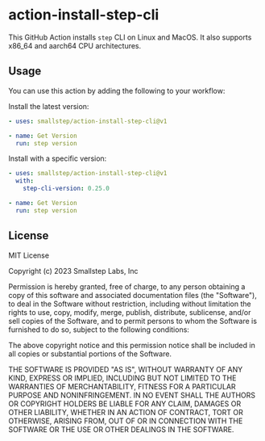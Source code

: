 # action-install-step-cli

This GitHub Action installs `step` CLI on Linux and MacOS. It also supports x86_64 and aarch64 CPU architectures.

## Usage

You can use this action by adding the following to your workflow:

Install the latest version:

```yaml
- uses: smallstep/action-install-step-cli@v1

- name: Get Version
  run: step version
```

Install with a specific version:

```yaml
- uses: smallstep/action-install-step-cli@v1
  with:
    step-cli-version: 0.25.0

- name: Get Version
  run: step version
```

## License

MIT License

Copyright (c) 2023 Smallstep Labs, Inc

Permission is hereby granted, free of charge, to any person obtaining a copy
of this software and associated documentation files (the "Software"), to deal
in the Software without restriction, including without limitation the rights
to use, copy, modify, merge, publish, distribute, sublicense, and/or sell
copies of the Software, and to permit persons to whom the Software is
furnished to do so, subject to the following conditions:

The above copyright notice and this permission notice shall be included in all
copies or substantial portions of the Software.

THE SOFTWARE IS PROVIDED "AS IS", WITHOUT WARRANTY OF ANY KIND, EXPRESS OR
IMPLIED, INCLUDING BUT NOT LIMITED TO THE WARRANTIES OF MERCHANTABILITY,
FITNESS FOR A PARTICULAR PURPOSE AND NONINFRINGEMENT. IN NO EVENT SHALL THE
AUTHORS OR COPYRIGHT HOLDERS BE LIABLE FOR ANY CLAIM, DAMAGES OR OTHER
LIABILITY, WHETHER IN AN ACTION OF CONTRACT, TORT OR OTHERWISE, ARISING FROM,
OUT OF OR IN CONNECTION WITH THE SOFTWARE OR THE USE OR OTHER DEALINGS IN THE
SOFTWARE.
